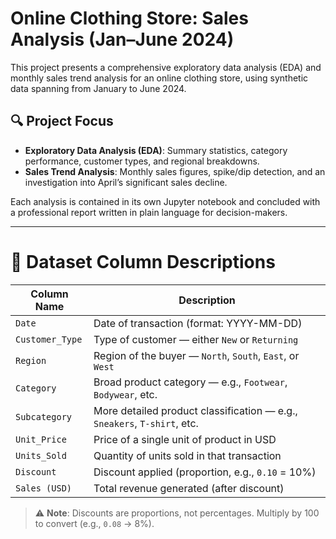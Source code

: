 # Online Clothing Store: Sales Analysis (Jan–June 2024)

This project presents a comprehensive exploratory data analysis (EDA) and monthly sales trend analysis for an online clothing store, using synthetic data spanning from January to June 2024.

## 🔍 Project Focus
- **Exploratory Data Analysis (EDA)**: Summary statistics, category performance, customer types, and regional breakdowns.
- **Sales Trend Analysis**: Monthly sales figures, spike/dip detection, and an investigation into April’s significant sales decline.

Each analysis is contained in its own Jupyter notebook and concluded with a professional report written in plain language for decision-makers.

---

# 📂 Dataset Column Descriptions

| Column Name       | Description                                                                 |
|-------------------|-----------------------------------------------------------------------------|
| `Date`            | Date of transaction (format: YYYY-MM-DD)                                    |
| `Customer_Type`   | Type of customer — either `New` or `Returning`                              |
| `Region`          | Region of the buyer — `North`, `South`, `East`, or `West`                   |
| `Category`        | Broad product category — e.g., `Footwear`, `Bodywear`, etc.                 |
| `Subcategory`     | More detailed product classification — e.g., `Sneakers`, `T-shirt`, etc.    |
| `Unit_Price`      | Price of a single unit of product in USD                                    |
| `Units_Sold`      | Quantity of units sold in that transaction                                  |
| `Discount`        | Discount applied (proportion, e.g., `0.10` = 10%)                           |
| `Sales (USD)`     | Total revenue generated (after discount)                                    |

> ⚠️ **Note**: Discounts are proportions, not percentages. Multiply by 100 to convert (e.g., `0.08` → 8%).
